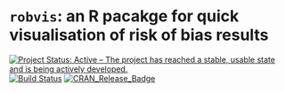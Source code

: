 # `robvis`: an R pacakge for quick visualisation of risk of bias results

[![Project Status: Active – The project has reached a stable, usable state and is being actively developed.](https://www.repostatus.org/badges/latest/active.svg)](https://www.repostatus.org/#active)
[![Build Status](https://travis-ci.org/mcguinlu/robvis.svg?branch=master)](https://travis-ci.org/mcguinlu/robvis)
[![CRAN\_Release\_Badge](http://www.r-pkg.org/badges/version-ago/hetprior)](https://CRAN.R-project.org/package=robvis)
